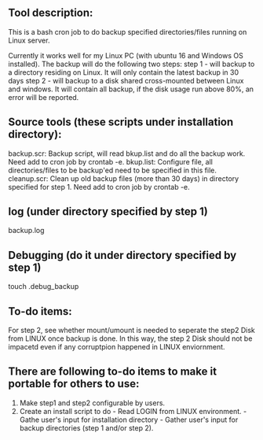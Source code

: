 Tool description:
-----------------
This is a bash cron job to do backup specified directories/files running on Linux server.

Currently it works well for my Linux PC (with ubuntu 16 and Windows OS installed). The backup will do the following two steps:
    step 1 - will backup to a directory residing on Linux. It will only contain the latest backup in 30 days 
    step 2 - will backup to a disk shared cross-mounted between Linux and windows. It will contain all backup, if the disk usage run above     80%, an error will be reported. 

Source tools (these scripts under installation directory):
-----------------------------------------------------------------------
backup.scr:
          Backup script, will read bkup.list and do all the backup work. Need add to cron job by crontab -e.
bkup.list:
          Configure file, all directories/files to be backup'ed need to be specified in this file.
cleanup.scr:
          Clean up old backup files (more than 30 days) in directory specified for step 1. Need add to cron job by crontab -e.

log (under directory specified by step 1)
------------------------------------------
backup.log 

Debugging (do it under directory  specified by step 1)
------------------------------------------------------
touch .debug_backup

To-do items:
------------
For step 2, see whether mount/umount is needed to seperate the step2 Disk from LINUX once backup is done. In this way, the step 2 Disk 
should not be impacetd even if any corruptpion happened in LINUX enviornment.

There are following to-do items to make it portable for others to use:
----------------------------------------------------------------------
1. Make step1 and step2 configurable by users.
2. Create an install script to do
         - Read LOGIN from LINUX environment.
         - Gathe user's input for installation directory
         - Gather user's input for backup directories (step 1 and/or step 2).
